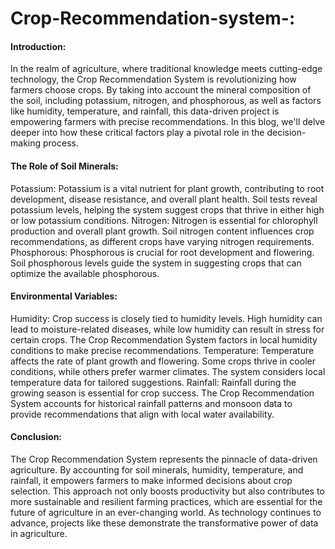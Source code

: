 # Crop-Recommendation-system-:

<h4> Introduction: </h4>
In the realm of agriculture, where traditional knowledge meets cutting-edge technology,
the Crop Recommendation System is revolutionizing how farmers choose crops. 
By taking into account the mineral composition of the soil, including potassium, nitrogen,
and phosphorous, as well as factors like humidity, temperature, and rainfall, 
this data-driven project is empowering farmers with precise recommendations.
In this blog, we'll delve deeper into how these critical factors play a pivotal role in the decision-making process.

<h4>The Role of Soil Minerals:</h4>
Potassium: Potassium is a vital nutrient for plant growth, contributing to root development, 
disease resistance, and overall plant health. Soil tests reveal potassium levels,
helping the system suggest crops that thrive in either high or low potassium conditions.
Nitrogen: Nitrogen is essential for chlorophyll production and overall plant growth. 
Soil nitrogen content influences crop recommendations, as different crops have varying nitrogen requirements.
Phosphorous: Phosphorous is crucial for root development and flowering. 
Soil phosphorous levels guide the system in suggesting crops that can optimize the available phosphorous.

<h4>Environmental Variables:</h4> 
Humidity: Crop success is closely tied to humidity levels. High humidity can lead to moisture-related diseases,
while low humidity can result in stress for certain crops.
The Crop Recommendation System factors in local humidity conditions to make precise recommendations.
Temperature: Temperature affects the rate of plant growth and flowering. Some crops thrive in cooler conditions,
while others prefer warmer climates. The system considers local temperature data for tailored suggestions.
Rainfall: Rainfall during the growing season is essential for crop success. 
The Crop Recommendation System accounts for historical rainfall patterns and monsoon data to provide recommendations that align with local water availability.


<h4>Conclusion:</h4>
The Crop Recommendation System represents the pinnacle of data-driven agriculture. 
By accounting for soil minerals, humidity, temperature, and rainfall,
it empowers farmers to make informed decisions about crop selection. 
This approach not only boosts productivity but also contributes to more sustainable and resilient farming practices,
which are essential for the future of agriculture in an ever-changing world. As technology continues to advance, 
projects like these demonstrate the transformative power of data in agriculture.



